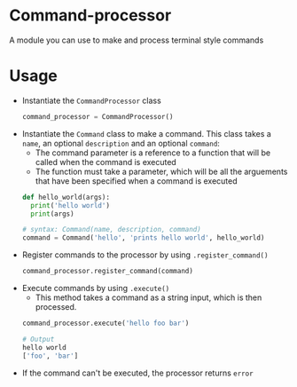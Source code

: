 # Command-processor
A module you can use to make and process terminal style commands

# Usage
- Instantiate the `CommandProcessor` class
  ```python
  command_processor = CommandProcessor()
  ```
- Instantiate the `Command` class to make a command. This class takes a `name`, an optional `description` and an optional `command`:
  - The command parameter is a reference to a function that will be called when the command is executed
  - The function must take a parameter, which will be all the arguements that have been specified when a command is executed
  ```python
  def hello_world(args):
    print('hello world')
    print(args)
  
  # syntax: Command(name, description, command)
  command = Command('hello', 'prints hello world', hello_world)
  ```
- Register commands to the processor by using `.register_command()`
  ```python
  command_processor.register_command(command)
  ```
- Execute commands by using `.execute()`
  - This method takes a command as a string input, which is then processed.
  ```python
  command_processor.execute('hello foo bar')
  
  # Output
  hello world
  ['foo', 'bar']
  ```
- If the command can't be executed, the processor returns `error`
